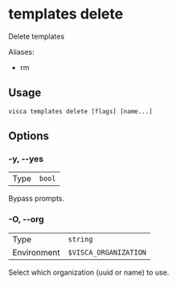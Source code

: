 # templates delete

Delete templates

Aliases:

- rm

## Usage

```console
visca templates delete [flags] [name...]
```

## Options

### -y, --yes

|      |                   |
| ---- | ----------------- |
| Type | <code>bool</code> |

Bypass prompts.

### -O, --org

|             |                                  |
| ----------- | -------------------------------- |
| Type        | <code>string</code>              |
| Environment | <code>$VISCA_ORGANIZATION</code> |

Select which organization (uuid or name) to use.
